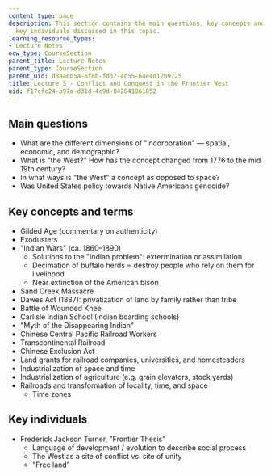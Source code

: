 ```yaml
---
content_type: page
description: This section contains the main questions, key concepts and terms, and
  key individuals discussed in this topic.
learning_resource_types:
- Lecture Notes
ocw_type: CourseSection
parent_title: Lecture Notes
parent_type: CourseSection
parent_uid: d8a46b5a-6f8b-fd32-4c55-64e4d12b9725
title: Lecture 5 - Conflict and Conquest in the Frontier West
uid: f17cfc24-b97a-d31d-4c9d-842841861852
---
```


Main questions
--------------

*   What are the different dimensions of "incorporation" — spatial, economic, and demographic?
*   What is "the West?" How has the concept changed from 1776 to the mid 19th century?
*   In what ways is "the West" a concept as opposed to space?
*   Was United States policy towards Native Americans genocide?

Key concepts and terms
----------------------

*   Gilded Age (commentary on authenticity)
*   Exodusters
*   "Indian Wars" (ca. 1860–1890)  
    *   Solutions to the "Indian problem": extermination or assimilation
    *   Decimation of buffalo herds = destroy people who rely on them for livelihood
    *   Near extinction of the American bison
*   Sand Creek Massacre
*   Dawes Act (1887): privatization of land by family rather than tribe
*   Battle of Wounded Knee
*   Carlisle Indian School (Indian boarding schools)
*   "Myth of the Disappearing Indian"
*   Chinese Central Pacific Railroad Workers
*   Transcontinental Railroad
*   Chinese Exclusion Act
*   Land grants for railroad companies, universities, and homesteaders
*   Industrialization of space and time
*   Industrialization of agriculture (e.g. grain elevators, stock yards)
*   Railroads and transformation of locality, time, and space  
    *   Time zones

Key individuals
---------------

*   Frederick Jackson Turner, "Frontier Thesis"  
    *   Language of development / evolution to describe social process
    *   The West as a site of conflict vs. site of unity
    *   "Free land"